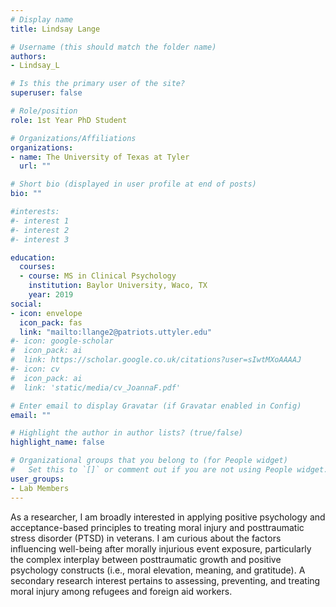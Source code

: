 ```yaml
---
# Display name
title: Lindsay Lange

# Username (this should match the folder name)
authors:
- Lindsay_L

# Is this the primary user of the site?
superuser: false

# Role/position
role: 1st Year PhD Student

# Organizations/Affiliations
organizations:
- name: The University of Texas at Tyler
  url: ""

# Short bio (displayed in user profile at end of posts)
bio: ""

#interests:
#- interest 1
#- interest 2
#- interest 3

education:
  courses:
  - course: MS in Clinical Psychology
    institution: Baylor University, Waco, TX
    year: 2019  
social:
- icon: envelope
  icon_pack: fas
  link: "mailto:llange2@patriots.uttyler.edu"
#- icon: google-scholar
#  icon_pack: ai
#  link: https://scholar.google.co.uk/citations?user=sIwtMXoAAAAJ
#- icon: cv
#  icon_pack: ai
#  link: 'static/media/cv_JoannaF.pdf'

# Enter email to display Gravatar (if Gravatar enabled in Config)
email: ""

# Highlight the author in author lists? (true/false)
highlight_name: false

# Organizational groups that you belong to (for People widget)
#   Set this to `[]` or comment out if you are not using People widget.
user_groups:
- Lab Members
---
```

As a researcher, I am broadly interested in applying positive psychology and acceptance-based principles to treating moral injury and posttraumatic stress disorder (PTSD) in veterans. I am curious about the factors influencing well-being after morally injurious event exposure, particularly the complex interplay between posttraumatic growth and positive psychology constructs (i.e., moral elevation, meaning, and gratitude). A secondary research interest pertains to assessing, preventing, and treating moral injury among refugees and foreign aid workers. 
